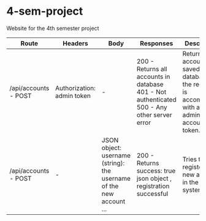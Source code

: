 # 4-sem-project
Website for the 4th semester project

Route|Headers|Body|Responses|Description
-----|-------|----|---------|-----------
/api/accounts - POST|Authorization: admin token|-|200 - Returns all accounts in database <br/> 401 - Not authenticated <br/> 500 - Any other server error|Returns all accounts saved on the database if the request is accompanied with an admin account token.
/api/accounts - POST|-|JSON object:  username (string): the username of the new account  ... | 200 - Returns success: true json object , registration successful|Tries to register a new account in the system.

